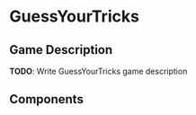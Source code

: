 # GuessYourTricks

## Game Description
**TODO**: Write GuessYourTricks game description

## Components

